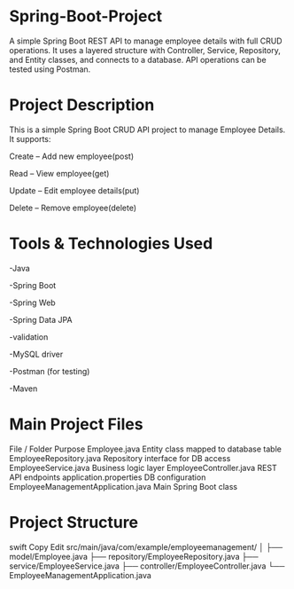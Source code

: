 # Spring-Boot-Project
A simple Spring Boot REST API to manage employee details with full CRUD operations. It uses a layered structure with Controller, Service, Repository, and Entity classes, and connects to a database. API operations can be tested using Postman.
# Project Description
This is a simple Spring Boot CRUD API project to manage Employee Details. It supports:

 Create – Add new employee(post)

 Read – View employee(get)

 Update – Edit employee details(put)

 Delete – Remove employee(delete)

# Tools & Technologies Used
-Java

-Spring Boot

-Spring Web

-Spring Data JPA

-validation

-MySQL driver

-Postman (for testing)

-Maven

# Main Project Files
File / Folder	Purpose
Employee.java	Entity class mapped to database table
EmployeeRepository.java	Repository interface for DB access
EmployeeService.java	Business logic layer
EmployeeController.java	REST API endpoints
application.properties	DB configuration
EmployeeManagementApplication.java	Main Spring Boot class

# Project Structure
swift
Copy
Edit
src/main/java/com/example/employeemanagement/
│
├── model/Employee.java
├── repository/EmployeeRepository.java
├── service/EmployeeService.java
├── controller/EmployeeController.java
└── EmployeeManagementApplication.java
